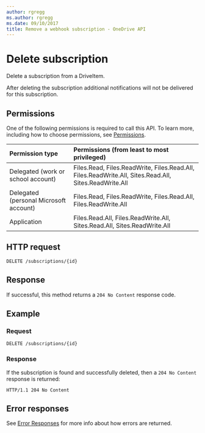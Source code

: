 ```yaml
---
author: rgregg
ms.author: rgregg
ms.date: 09/10/2017
title: Remove a webhook subscription - OneDrive API
---
```

# Delete subscription

Delete a subscription from a DriveItem.

After deleting the subscription additional notifications will not be delivered for this subscription.

## Permissions

One of the following permissions is required to call this API. To learn more, including how to choose permissions, see [Permissions](../concepts/permissions_reference.md).

|Permission type      | Permissions (from least to most privileged)              |
|:--------------------|:---------------------------------------------------------|
|Delegated (work or school account) | Files.Read, Files.ReadWrite, Files.Read.All, Files.ReadWrite.All, Sites.Read.All, Sites.ReadWrite.All    |
|Delegated (personal Microsoft account) | Files.Read, Files.ReadWrite, Files.Read.All, Files.ReadWrite.All    |
|Application | Files.Read.All, Files.ReadWrite.All, Sites.Read.All, Sites.ReadWrite.All |

## HTTP request

<!-- { "blockType": "ignored" } -->

```http
DELETE /subscriptions/{id}
```

## Response

If successful, this method returns a `204 No Content` response code.

## Example

### Request

<!-- { "blockType": "request", "name": "delete-subscription-graph", "scopes": "service.graph" } -->

```http
DELETE /subscriptions/{id}
```

### Response

If the subscription is found and successfully deleted, then a `204 No Content` response is returned:

<!-- { "blockType": "response" } -->

```http
HTTP/1.1 204 No Content
```

## Error responses

See [Error Responses][error-response] for more info about
how errors are returned.

[error-response]: ../concepts/errors.md

<!-- {
  "type": "#page.annotation",
  "description": "List the subscriptions created for an item.",
  "keywords": "notification,list,subscription,webhook,enumerate",
  "section": "documentation",
  "tocPath": "Webhooks/Delete"
} -->
